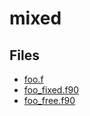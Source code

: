 # mixed

## Files

- [foo.f](foo.f)
- [foo_fixed.f90](foo_fixed.f90)
- [foo_free.f90](foo_free.f90)
